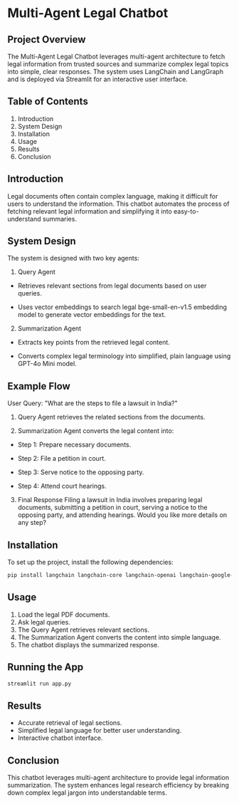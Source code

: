 # Multi-Agent Legal Chatbot

## Project Overview
The Multi-Agent Legal Chatbot leverages multi-agent architecture to fetch legal information from trusted sources and summarize complex legal topics into simple, clear responses. The system uses LangChain and LangGraph and is deployed via Streamlit for an interactive user interface.

## Table of Contents
1. Introduction
2. System Design
3. Installation
4. Usage
5. Results
6. Conclusion

## Introduction
Legal documents often contain complex language, making it difficult for users to understand the information. This chatbot automates the process of fetching relevant legal information and simplifying it into easy-to-understand summaries.

## System Design

The system is designed with two key agents:

1. Query Agent

- Retrieves relevant sections from legal documents based on user queries.

- Uses vector embeddings to search legal bge-small-en-v1.5 embedding model to generate vector embeddings for the text.

2. Summarization Agent

- Extracts key points from the retrieved legal content.

- Converts complex legal terminology into simplified, plain language using GPT-4o Mini model.

## Example Flow

User Query: "What are the steps to file a lawsuit in India?"

1. Query Agent retrieves the related sections from the documents.

2. Summarization Agent converts the legal content into:

- Step 1: Prepare necessary documents.

- Step 2: File a petition in court.

- Step 3: Serve notice to the opposing party.

- Step 4: Attend court hearings.

3. Final Response
Filing a lawsuit in India involves preparing legal documents, submitting a petition in court, serving a notice to the opposing party, and attending hearings. Would you like more details on any step?

## Installation

To set up the project, install the following dependencies:
```bash
pip install langchain langchain-core langchain-openai langchain-google-genai langgraph chromadb PyMuPDF streamlit
```
## Usage
1. Load the legal PDF documents.
2. Ask legal queries.
3. The Query Agent retrieves relevant sections.
4. The Summarization Agent converts the content into simple language.
5. The chatbot displays the summarized response.

## Running the App
```bash
streamlit run app.py
```
## Results
- Accurate retrieval of legal sections.
- Simplified legal language for better user understanding.
- Interactive chatbot interface.

## Conclusion

This chatbot leverages multi-agent architecture to provide legal information summarization. The system enhances legal research efficiency by breaking down complex legal jargon into understandable terms.
